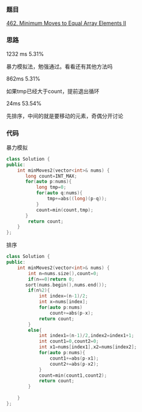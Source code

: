 ### 题目
[462. Minimum Moves to Equal Array Elements II](https://leetcode-cn.com/problems/minimum-moves-to-equal-array-elements-ii/submissions/)
### 思路
1232 ms 5.31%

暴力模拟法，勉强通过。看看还有其他方法吗

862ms 5.31%

如果tmp已经大于count，提前退出循环

24ms 53.54%

先排序，中间的就是要移动的元素，奇偶分开讨论
### 代码
暴力模拟
```c++
class Solution {
public:
    int minMoves2(vector<int>& nums) {
       long count=INT_MAX;
       for(auto p:nums){
           long tmp=0;
           for(auto q:nums){
               tmp+=abs((long)(p-q));
           }
           count=min(count,tmp);
       }
        return count;
    }
};
```
排序
```c++
class Solution {
public:
    int minMoves2(vector<int>& nums) {
        int n=nums.size(),count=0;
        if(n==0)return 0;
       sort(nums.begin(),nums.end());
        if(n%2){
            int index=(n-1)/2;
            int x=nums[index];
            for(auto p:nums)
                count+=abs(p-x);
            return count;
        }
        else{
            int index1=(n-1)/2,index2=index1+1;
            int count1=0,count2=0;
            int x1=nums[index1],x2=nums[index2];
            for(auto p:nums){
                count1+=abs(p-x1);
                count2+=abs(p-x2);
            }
            count=min(count1,count2);
            return count;
        }
        
    }
};
```
